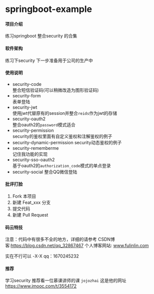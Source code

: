 # springboot-example

#### 项目介绍
练习springboot 整合security 的合集

#### 软件架构
练习下security 下一步准备用于公司的生产中

#### 使用说明

-  security-code              
    整合短信验证码(可以稍微改造为图形验证码)
-  security-form              
    表单登陆
-  security-jwt          
    使用jwt代替原有的session并整合`reids`作为jwt的存储
-  security-oauth2  
    整合oauth2的`password`模式适合
-  security-permission  
    security的鉴权里面有自定义鉴权和注解鉴权的例子
-  security-dynamic-permission 
    security动态鉴权的例子
-  security-rememberme  
    记住我功能的实现
-  security-sso-oauth2  
    基于oauth2的`authorization_code`模式的单点登录
-  security-social
    整合QQ微信登陆
    
    
        



#### 批评打脸

1. Fork 本项目
2. 新建 Feat_xxx 分支
3. 提交代码
4. 新建 Pull Request

#### 码云特技

注意：代码中有很多不全的地方，详细的请参考
CSDN博客:https://blog.csdn.net/qq_32867467
个人博客网站: www.fulinlin.com

实在不行可以 -X-X  qq：1670245232

#### 推荐
学习security 推荐看一位慕课讲师的课 `jojozhai`
这是他的网址  https://www.imooc.com/t/3554172
